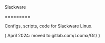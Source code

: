 Slackware

=========

Configs, scripts, code for Slackware Linux.

( April 2024: moved to gitlab.com/Loomx/Git/ )
